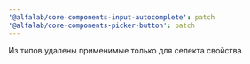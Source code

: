 ```yaml
---
'@alfalab/core-components-input-autocomplete': patch
'@alfalab/core-components-picker-button': patch
---
```


Из типов удалены применимые только для селекта свойства
